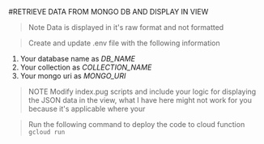 #RETRIEVE DATA FROM MONGO DB AND DISPLAY IN VIEW
> Note Data is displayed in it's raw format and not formatted

> Create and update .env file with the following information

1. Your database name as *DB_NAME*
2. Your collection as *COLLECTION_NAME*
3. Your mongo uri as *MONGO_URI*

>NOTE Modify index.pug scripts and include your logic for displaying the JSON data in the view, what I have here might not work for you because it's applicable where your

> Run the following command to deploy the code to cloud function
  `gcloud run`
